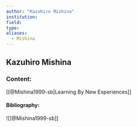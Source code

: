 ```yaml
---
author: "Kazuhiro Mishina"
institution:
field:
type:
aliases:
  - Mishina
---
```


## Kazuhiro Mishina

### Content:
[[@Mishina1999-sb|Learning By New Experiences]]

#### Bibliography:

![[@Mishina1999-sb]]
